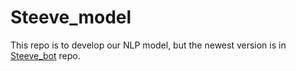 # Steeve_model

This repo is to develop our NLP model, but the newest version is in [Steeve_bot](https://github.com/TensorFun/Steeve_bot.git) repo.
